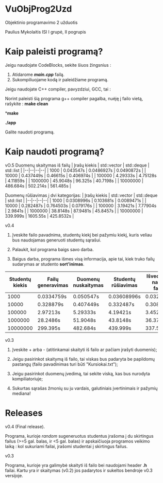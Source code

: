 # VuObjProg2Uzd
Objektinio programavimo 2 užduotis

Paulius Mykolaitis ISI I grupė, II pogrupis

# Kaip paleisti programą?
Jeigu naudojate CodeBlocks, sekite šiuos žingsnius :

1. Atidarome ***main.cpp*** failą.
2. Sukompiliuojame kodą ir paleidžiame programą.

Jeigu naudojate C++ compiler, pavyzdziui, GCC, tai :

Norint paleisti šią programa g++ compiler pagalba, nuėję į failo vietą, rašykite : 
**make clean**

***make**

**./app**

Galite naudoti programą.

# Kaip naudoti programą?
vO.5
Duomenų skaitymas iš failų
| Įrašų kiekis | std::vector | std::deque | std::list |
|--|--|--|--|
| 1000 | 0.043547s | 0.0486927s | 0.0490872s | 
| 10000 | 0.437449s | 0.46615s | 0.406974s |
| 100000 | 4.29333s  | 4.75128s | 4.11859s | 
| 1000000 | 45.9048s | 96.325s | 40.7198s | 
| 10000000 | 486.684s | 502.214s | 561.485s |


 Duomenų rūšiavimas į dvi kategorijas:
| Įrašų kiekis | std::vector | std::deque | std::list |
|--|--|--|--|
| 1000 | 0.0308996s | 0.103681s | 0.0089471s |
| 10000 | 0.282487s | 0.764503s | 0.079176s |
| 100000 |  3.19421s  | 7.77904s | 2.9841s |
| 1000000 | 38.8148s | 87.9481s | 45.8457s | 
| 10000000 | 339.999s | 1605.55s | 425.8532s |
 
v0.4
1. Įveskite failo pavadnima, studentų kiekį bei pažymiu kiekį, kuris veliau bus naudojamas generuoti studentų sąrašui.

2. Palaukit, kol programa baigs savo darba.

3. Baigus darba, programa išmes visą informacija, apie tai, kiek truko failų sudarymas ar studento **sort'inimas**.

| Studentų kiekis  | Failų generavimas | Duomenų nuskaitymas | Studentų rūšiavimas | Išvedimas į naujus failus |
| ------------- | ------------- | ------------- | ------------- | ------------- |
| 1000  | 0.0334759s | 0.050547s | 0.03608996s | 0.0328836s |
| 10000  | 0.328879s | 0.407449s | 0.332487s | 0.30899s |
| 100000 | 2.97213s | 5.29333s | 4.19421s | 3.45287s |
| 1000000 | 28.2486s | 51.9048s	 | 43.8148s | 36.3797s |
| 10000000 | 299.395s | 482.684s | 439.999s | 337.5145s |

v0.3

1. Įveskite + arba - (atitinkamai skaityti iš failo ar pačiam įrašyti duomenis);

2. Jeigu pasirinkot skaitymą iš failo, tai viskas bus padaryta be papildomų pastangų (failo pavadinimas turi būti "Kursiokai.txt");

3. Jeigu pasirinkot duomenų įvedimą, tai sekite viską, kas bus nurodyta kompiliatoriuje;

4. Sukurtas sąrašas žmonių su ju vardais, galutiniais įvertinimais ir pažymių mediana!

# Releases
v0.4 (Final release).

Programa, kurioje *random* sugeneruotus studentus įrašoma į du skirtingus failus (>=5 gal. balas, ir <5 gal. balas) ir apskaičiuoja programos veikimo laiką : kol sukuriami failai, įrašomi studentai į skirtingus failus.

v0.3 

Programa, kurioje yra galimybė skaityti iš failo bei naudojami header **.h** failai. Kartu yra ir skaitymas (v0.2) jos padarytos ir sukeltos bendroje v0.3 versijoje.

